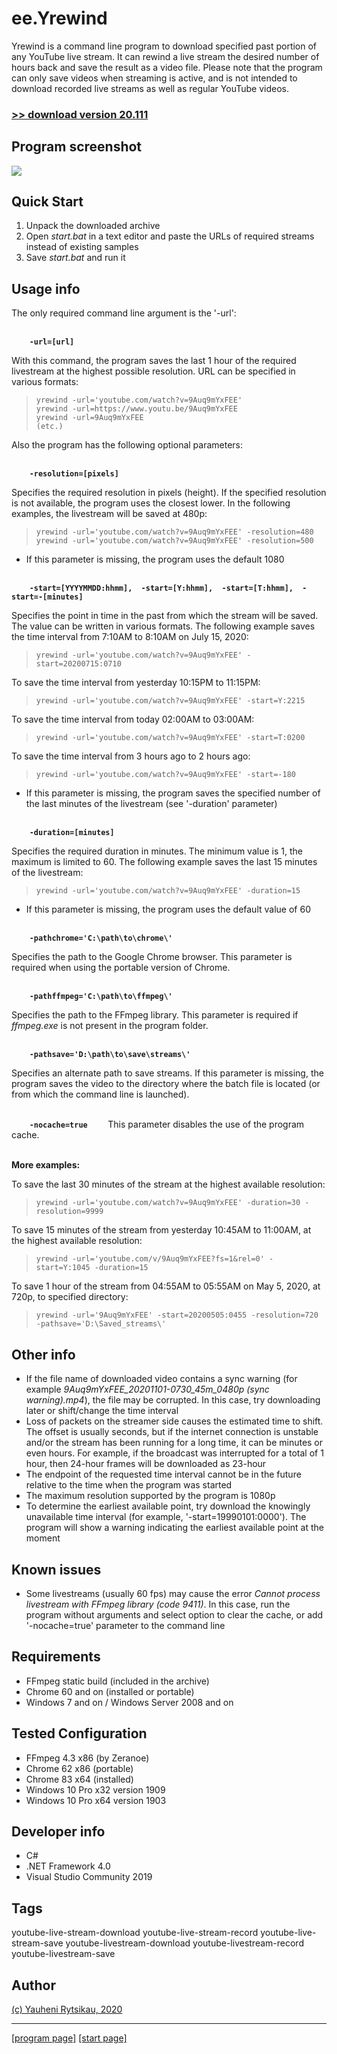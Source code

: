 # ee.Yrewind

Yrewind is a command line program to download specified past portion of any YouTube live stream. It can rewind a live stream the desired number of hours back and save the result as a video file. Please note that the program can only save videos when streaming is active, and is not intended to download recorded live streams as well as regular YouTube videos.

### [>> download version 20.111](https://github.com/rytsikau/ee.yrewind/raw/main/ee.yrewind_20.111.zip)<br>



## Program screenshot

<img src='https://github.com/rytsikau/ee.yrewind/raw/main/screenshot.png'>



## Quick Start

1. Unpack the downloaded archive
2. Open *start.bat* in a text editor and paste the URLs of required streams instead of existing samples
3. Save *start.bat* and run it



## Usage info

The only required command line argument is the '-url':

<br>**`     -url=[url]     `**

With this command, the program saves the last 1 hour of the required livestream at the highest possible resolution. URL can be specified in various formats:
>     yrewind -url='youtube.com/watch?v=9Auq9mYxFEE'
>     yrewind -url=https://www.youtu.be/9Auq9mYxFEE
>     yrewind -url=9Auq9mYxFEE
>     (etc.)


Also the program has the following optional parameters:

<br>**`     -resolution=[pixels]     `**

Specifies the required resolution in pixels (height). If the specified resolution is not available, the program uses the closest lower. In the following examples, the livestream will be saved at 480p:
>     yrewind -url='youtube.com/watch?v=9Auq9mYxFEE' -resolution=480
>     yrewind -url='youtube.com/watch?v=9Auq9mYxFEE' -resolution=500

* If this parameter is missing, the program uses the default 1080


<br>**`     -start=[YYYYMMDD:hhmm],  -start=[Y:hhmm],  -start=[T:hhmm],  -start=-[minutes]     `**

Specifies the point in time in the past from which the stream will be saved. The value can be written in various formats. The following example saves the time interval from 7:10AM to 8:10AM on July 15, 2020:
>     yrewind -url='youtube.com/watch?v=9Auq9mYxFEE' -start=20200715:0710
To save the time interval from yesterday 10:15PM to 11:15PM:
>     yrewind -url='youtube.com/watch?v=9Auq9mYxFEE' -start=Y:2215
To save the time interval from today 02:00AM to 03:00AM:
>     yrewind -url='youtube.com/watch?v=9Auq9mYxFEE' -start=T:0200
To save the time interval from 3 hours ago to 2 hours ago:
>     yrewind -url='youtube.com/watch?v=9Auq9mYxFEE' -start=-180

* If this parameter is missing, the program saves the specified number of the last minutes of the livestream (see '-duration' parameter)


<br>**`     -duration=[minutes]     `**

Specifies the required duration in minutes. The minimum value is 1, the maximum is limited to 60. The following example saves the last 15 minutes of the livestream:
>     yrewind -url='youtube.com/watch?v=9Auq9mYxFEE' -duration=15

* If this parameter is missing, the program uses the default value of 60


<br>**`     -pathchrome='C:\path\to\chrome\'     `**

Specifies the path to the Google Chrome browser. This parameter is required when using the portable version of Chrome.


<br>**`     -pathffmpeg='C:\path\to\ffmpeg\'     `**

Specifies the path to the FFmpeg library. This parameter is required if *ffmpeg.exe* is not present in the program folder.


<br>**`     -pathsave='D:\path\to\save\streams\'     `**

Specifies an alternate path to save streams. If this parameter is missing, the program saves the video to the directory where the batch file is located (or from which the command line is launched).


<br>**`     -nocache=true     `**
This parameter disables the use of the program cache.


<br>**More examples:**

To save the last 30 minutes of the stream at the highest available resolution:
>     yrewind -url='youtube.com/watch?v=9Auq9mYxFEE' -duration=30 -resolution=9999
To save 15 minutes of the stream from yesterday 10:45AM to 11:00AM, at the highest available resolution:
>     yrewind -url='youtube.com/v/9Auq9mYxFEE?fs=1&rel=0' -start=Y:1045 -duration=15
To save 1 hour of the stream from 04:55AM to 05:55AM on May 5, 2020, at 720p, to specified directory:
>     yrewind -url='9Auq9mYxFEE' -start=20200505:0455 -resolution=720 -pathsave='D:\Saved_streams\'



## Other info

* If the file name of downloaded video contains a sync warning (for example *9Auq9mYxFEE_20201101-0730_45m_0480p (sync warning).mp4*), the file may be corrupted. In this case, try downloading later or shift/change the time interval
* Loss of packets on the streamer side causes the estimated time to shift. The offset is usually seconds, but if the internet connection is unstable and/or the stream has been running for a long time, it can be minutes or even hours. For example, if the broadcast was interrupted for a total of 1 hour, then 24-hour frames will be downloaded as 23-hour
* The endpoint of the requested time interval cannot be in the future relative to the time when the program was started
* The maximum resolution supported by the program is 1080p
* To determine the earliest available point, try download the knowingly unavailable time interval (for example, '-start=19990101:0000'). The program will show a warning indicating the earliest available point at the moment



## Known issues

* Some livestreams (usually 60 fps) may cause the error *Cannot process livestream with FFmpeg library (code 9411)*. In this case, run the program without arguments and select option to clear the cache, or add '-nocache=true' parameter to the command line



## Requirements

* FFmpeg static build (included in the archive)
* Chrome 60 and on (installed or portable)
* Windows 7 and on / Windows Server 2008 and on



## Tested Configuration

* FFmpeg 4.3 x86 (by Zeranoe)
* Chrome 62 x86 (portable)
* Chrome 83 x64 (installed)
* Windows 10 Pro x32 version 1909
* Windows 10 Pro x64 version 1903



## Developer info

* C#
* .NET Framework 4.0
* Visual Studio Community 2019



## Tags

youtube-live-stream-download youtube-live-stream-record youtube-live-stream-save youtube-livestream-download youtube-livestream-record youtube-livestream-save



## Author

[(c) Yauheni Rytsikau, 2020](mailto:y.rytsikau@gmail.com)

---
[[program page]](https://rytsikau.github.io/ee.Yrewind) [[start page]](https://rytsikau.github.io)
